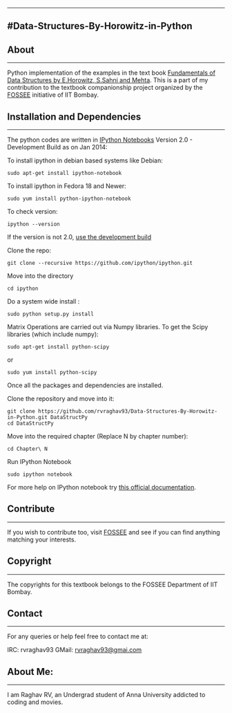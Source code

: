 ------------------------------
#Data-Structures-By-Horowitz-in-Python
------------------------------

## About
------------------------------

Python implementation of the examples in the text book [Fundamentals of Data Structures by E.Horowitz, S.Sahni and Mehta](http://www.amazon.in/dp/8173716064/ref=cm_sw_r_tw_dp_P0I9sb188T11M).
This is a part of my contribution to the textbook companionship project organized by the [FOSSEE](http://python.fossee.in/) initiative of IIT Bombay.

## Installation and Dependencies
------------------------------

The python codes are written in [IPython Notebooks](http://ipython.org/notebook.html) Version 2.0 - Development Build as on Jan 2014:

To install ipython in debian based systems like Debian:
    
    sudo apt-get install ipython-notebook

To install ipython in Fedora 18 and Newer:
    
    sudo yum install python-ipython-notebook

To check version:
    
    ipython --version

If the version is not 2.0, [use the development build](https://github.com/ipython/ipython)

Clone the repo:

    git clone --recursive https://github.com/ipython/ipython.git

Move into the directory

    cd ipython

Do a system wide install :

    sudo python setup.py install

Matrix Operations are carried out via Numpy libraries.
To get the Scipy libraries (which include numpy):

    sudo apt-get install python-scipy

or 

    sudo yum install python-scipy

Once all the packages and dependencies are installed.

Clone the repository and move into it:

    git clone https://github.com/rvraghav93/Data-Structures-By-Horowitz-in-Python.git DataStructPy
    cd DataStructPy

Move into the required chapter (Replace N by chapter number):

    cd Chapter\ N

Run IPython Notebook

    sudo ipython notebook
    
    
For more help on IPython notebook try [this official documentation](http://ipython.org/ipython-doc/stable/interactive/notebook.html).

## Contribute
----------------------

If you wish to contribute too, visit [FOSSEE](http://fossee.in/) and see if you can find anything matching your interests.

## Copyright
-----------------------

The copyrights for this textbook belongs to the FOSSEE Department of IIT Bombay.

## Contact

-----------------------

For any queries or help feel free to contact me at:

IRC:      rvraghav93
GMail:    rvraghav93@gmai.com

## About Me:

-----------------------

I am Raghav RV, an Undergrad student of Anna University addicted to coding and movies.
